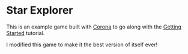 # Star Explorer

This is an example game built with [Corona](http://www.coronalabs.com) to go along with the [Getting Started](https://docs.coronalabs.com/guide/programming/index.html) tutorial. 

I modified this game to make it the best version of itself ever!
